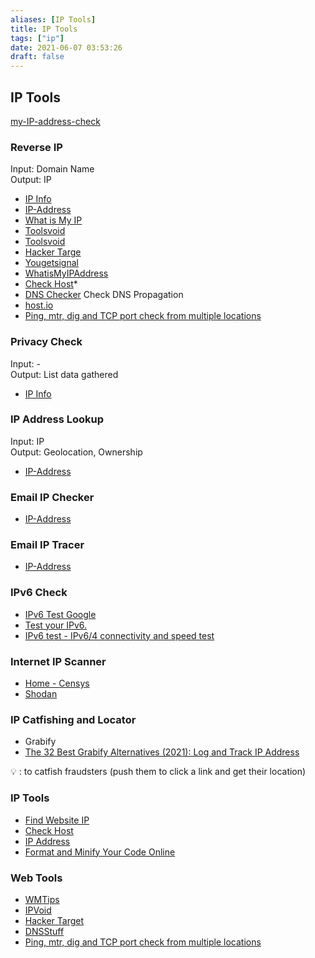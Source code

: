 ```yaml
---
aliases: [IP Tools]
title: IP Tools
tags: ["ip"]
date: 2021-06-07 03:53:26
draft: false
---
```


## IP Tools

[my-IP-address-check](my-IP-address-check.md)

### Reverse IP

Input: Domain Name  
Output: IP

- [IP Info](https://ipinfo.info/html/ip_checker.php)
- [IP-Address](https://www.ip-address.org/reverse-lookup/reverse-ip.php)
- [What is My IP](https://www.whatismyip.com/)
- [Toolsvoid](https://www.toolsvoid.com/ip-address-lookup/)
- [Toolsvoid](https://www.toolsvoid.com/domain-to-ip/)
- [Hacker Targe](https://hackertarget.com/reverse-ip-lookup/)
- [Yougetsignal](https://www.yougetsignal.com/tools/web-sites-on-web-server/)
- [WhatisMyIPAddress](https://whatismyipaddress.com/hostname-ip)
- [Check Host](https://check-host.net/ip-info?)*
- [DNS Checker](https://dnschecker.org/#A/) Check DNS Propagation
- [host.io](https://host.io/)
- [Ping, mtr, dig and TCP port check from multiple locations](http://ping.pe/)

### Privacy Check

Input: -  
Output: List data gathered

- [IP Info](https://ipinfo.info/html/privacy-check.php)

### IP Address Lookup

Input: IP  
Output: Geolocation, Ownership

- [IP-Address](https://www.ip-address.org/lookup/ip-locator.php)

### Email IP Checker

- [IP-Address](https://www.ip-address.org/verify/email-checker.php)

### Email IP Tracer

- [IP-Address](https://www.ip-address.org/tracker/trace-email.php)

### IPv6 Check

- [IPv6 Test Google](https://ipv6test.google.com/)
- [Test your IPv6.](https://test-ipv6.com/)
- [IPv6 test - IPv6/4 connectivity and speed test](https://ipv6-test.com/)

### Internet IP Scanner

- [Home - Censys](https://censys.io/)
- [Shodan](https://www.shodan.io/)

### IP Catfishing and Locator

- Grabify
- [The 32 Best Grabify Alternatives (2021): Log and Track IP Address](https://phreesite.com/grabify-alternatives/)

💡 : to catfish fraudsters (push them to click a link and get their location)

### IP Tools

- [Find Website IP](https://www.ipvoid.com/find-website-ip/)
- [Check Host](https://check-host.net/ip-info)
- [IP Address](https://www.ip-adress.com/ip-address/lookup)
- [Format and Minify Your Code Online](https://www.cleancss.com/)

### Web Tools

- [WMTips](https://www.wmtips.com/tools/)
- [IPVoid](https://www.ipvoid.com/)
- [Hacker Target](https://hackertarget.com/ip-tools/)
- [DNSStuff](https://tools.dnsstuff.com/)
- [Ping, mtr, dig and TCP port check from multiple locations](http://ping.pe/)
